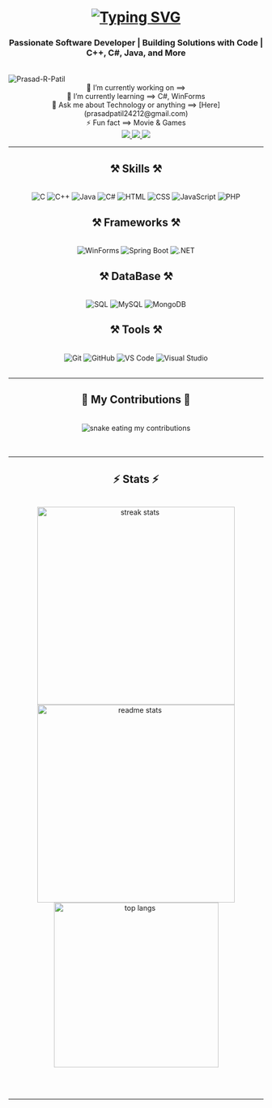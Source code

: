 <h1 align="center">
    <a href="https://git.io/typing-svg">
        <img src="https://readme-typing-svg.demolab.com?font=Righteous&size=35&duration=4000&pause=1000&random=false&width=500&height=70&lines=%F0%9F%92%AB++About+Me+%3A-;Hi%2C+My+Name+Is+Prasad+Patil" alt="Typing SVG" />
    </a>
</h1>

<h3 align="center">Passionate Software Developer | Building Solutions with Code | C++, C#, Java, and More</h3>

<br/>

<img align="center" src="https://komarev.com/ghpvc/?username=Prasad-R-Patil&label=Profile%20views&color=0e75b6&style=flat" alt="Prasad-R-Patil"  />

<div align="center">
    🔭 I’m currently working on ==>
    <br/>
    🌱 I’m currently learning ==> C#, WinForms  
    <br/>
    💬 Ask me about Technology  or anything ==> [Here](prasadpatil24212@gmail.com)
    <br/>
    ⚡ Fun fact ==> Movie & Games 
    <br/>
</div>

<div align="center"> 
    <a href="mailto:prasadpatil24212@gmail.com">
        <img src="https://img.shields.io/badge/Gmail-333333?style=for-the-badge&logo=gmail&logoColor=red" />
    </a>
    <a href="https://www.linkedin.com/in/prasad-patil-678032202/" target="_blank">
        <img src="https://img.shields.io/badge/LinkedIn-0077B5?style=for-the-badge&logo=linkedin&logoColor=white" target="_blank" />
    </a>
    <a href="https://instagram.com/prasad_.2128" target="_blank">
        <img src="https://img.shields.io/badge/Instagram-%23E4405F.svg?logo=Instagram&logoColor=white" target="_blank" />
    </a>
</div>

<hr/>

<h2 align="center">⚒️ Skills ⚒️</h2>
<br/>
<div align="center">
    <img src="https://img.shields.io/badge/C-00599C?style=for-the-badge&logo=c&logoColor=white" alt="C">
<img src="https://img.shields.io/badge/C%2B%2B-00599C?style=for-the-badge&logo=c%2B%2B&logoColor=white" alt="C++">
<img src="https://img.shields.io/badge/Java-FB5B00?style=for-the-badge&logo=java&logoColor=white" alt="Java">
<img src="https://img.shields.io/badge/C%23-512BD4?style=for-the-badge&logo=csharp&logoColor=white" alt="C#">
<img src="https://img.shields.io/badge/HTML-E34F26?style=for-the-badge&logo=html5&logoColor=white" alt="HTML">
<img src="https://img.shields.io/badge/CSS-1572B6?style=for-the-badge&logo=css3&logoColor=white" alt="CSS">
<img src="https://img.shields.io/badge/JavaScript-F7DF1E?style=for-the-badge&logo=javascript&logoColor=black" alt="JavaScript">
<img src="https://img.shields.io/badge/PHP-777BB4?style=for-the-badge&logo=php&logoColor=white" alt="PHP">





</div>


<h2 align="center">⚒️ Frameworks ⚒️</h2>
<br/>
<div align="center">
<img src="https://img.shields.io/badge/WinForms-1F5C87?style=for-the-badge&logo=microsoft&logoColor=white" alt="WinForms">
<img src="https://img.shields.io/badge/Spring%20Boot-6DB33F?style=for-the-badge&logo=springboot&logoColor=white" alt="Spring Boot">
<img src="https://img.shields.io/badge/.NET-512BD4?style=for-the-badge&logo=.net&logoColor=white" alt=".NET">
    
</div>
<h2 align="center">⚒️ DataBase ⚒️</h2>
<br/>
<div align="center">

<img src="https://img.shields.io/badge/SQL-4479A1?style=for-the-badge&logo=mysql&logoColor=white" alt="SQL">
<img src="https://img.shields.io/badge/MySQL-4479A1?style=for-the-badge&logo=mysql&logoColor=white" alt="MySQL">
<img src="https://img.shields.io/badge/MongoDB-47A248?style=for-the-badge&logo=mongodb&logoColor=white" alt="MongoDB">
    
</div>

<h2 align="center">⚒️ Tools ⚒️</h2>
<br/>
<div align="center">
<img src="https://img.shields.io/badge/Git-F1502F?style=for-the-badge&logo=git&logoColor=white" alt="Git">
<img src="https://img.shields.io/badge/GitHub-181717?style=for-the-badge&logo=github&logoColor=white" alt="GitHub">
<img src="https://img.shields.io/badge/VS%20Code-007ACC?style=for-the-badge&logo=visualstudiocode&logoColor=white" alt="VS Code">
<img src="https://img.shields.io/badge/Visual%20Studio-5C2D91?style=for-the-badge&logo=visualstudio&logoColor=white" alt="Visual Studio">

</div>

<br/>
<hr/>

<div align="center">
  <h2>🐍 My Contributions 🐍</h2>
  <br>
   <img alt="snake eating my contributions" src="https://github.com/Pj2121jp/Pj2121jp/github-user-contribution.svg" />
  <br/><br/><br/>
</div>

<hr/>

<h2 align="center">⚡ Stats ⚡</h2>
<br>
<div align=center>
  <img width=390 src="https://github-readme-streak-stats-salesp07.vercel.app/?user=Prasad-R-Patil&count_private=true&theme=react&border_radius=10" alt="streak stats"/>
  <img width=390 src="https://github-readme-stats-salesp07.vercel.app/api?username=Prasad-R-Patil&count_private=true&show_icons=true&theme=react&rank_icon=github&border_radius=10" alt="readme stats" />
  <br/>
  <img width=325 align="center" src="https://github-readme-stats-salesp07.vercel.app/api/top-langs/?username=Prasad-R-Patil&hide=HTML&langs_count=8&layout=compact&theme=react&border_radius=10&size_weight=0.5&count_weight=0.5&exclude_repo=github-readme-stats" alt=" top langs" />
</div>

<br/><br/>

<hr/>

<br/>






